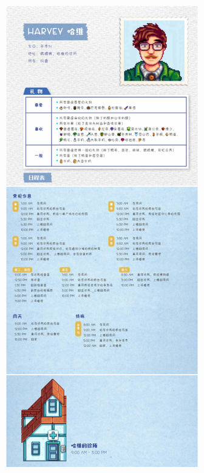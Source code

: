 ![](../../assets/book_img/character/5.jpg)
![](../../assets/book_img/character/5-1.jpg)
![](../../assets/book_img/character/5-2.jpg)